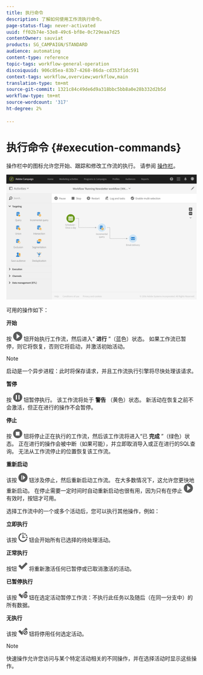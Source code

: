 ```yaml
---
title: 执行命令
description: 了解如何使用工作流执行命令。
page-status-flag: never-activated
uuid: ff02b74e-53e8-49c6-bf8e-0c729eaa7d25
contentOwner: sauviat
products: SG_CAMPAIGN/STANDARD
audience: automating
content-type: reference
topic-tags: workflow-general-operation
discoiquuid: 906c85ea-83b7-4268-86da-cd353f1dc591
context-tags: workflow,overview;workflow,main
translation-type: tm+mt
source-git-commit: 1321c84c49de6d9a318bbc5bb8a0e28b332d2b5d
workflow-type: tm+mt
source-wordcount: '317'
ht-degree: 2%

---
```



# 执行命令 {#execution-commands}

操作栏中的图标允许您开始、跟踪和修改工作流的执行。 请参阅 [操作栏](../../automating/using/workflow-interface.md#action-bar)。

![](assets/wkf_execution_2.png)

可用的操作如下：

**开始**

按 ![](assets/play_darkgrey-24px.png) 钮开始执行工作流，然后进入“ **进行** ”（蓝色）状态。 如果工作流已暂停，则它将恢复，否则它将启动，并激活初始活动。

>[!NOTE]
>
>启动是一个异步进程：此时将保存请求，并且工作流执行引擎将尽快处理该请求。

**暂停**

按 ![](assets/pause_darkgrey-24px.png) 钮暂停执行。 该工作流将处于 **警告** （黄色）状态。 新活动在恢复之前不会激活，但正在进行的操作不会暂停。

**停止**

按 ![](assets/stop_darkgrey-24px.png) 钮将停止正在执行的工作流，然后该工作流将进入“已 **完成** ”（绿色）状态。 正在进行的操作会被中断（如果可能），并立即取消导入或正在进行的SQL查询。 无法从工作流停止的位置恢复该工作流。

**重新启动**

该按 ![](assets/pauseplay_darkgrey-24px.png) 钮涉及停止，然后重新启动工作流。 在大多数情况下，这允许您更快地重新启动。 在停止需要一定时间时自动重新启动也很有用，因为只有在停止 ![](assets/play_darkgrey-24px.png) 有效时，按钮才可用。

选择工作流中的一个或多个活动后，您可以执行其他操作，例如：

**立即执行**

该按 ![](assets/pending_darkgrey-24px.png) 钮会开始所有已选择的待处理活动。

**正常执行**

按钮 ![](assets/check_darkgrey-24px.png) 将重新激活任何已暂停或已取消激活的活动。

**已暂停执行**

该按 ![](assets/check_pause_darkgrey-24px.png) 钮在选定活动暂停工作流：不执行此任务以及随后（在同一分支中）的所有数据。

**无执行**

该按 ![](assets/checkdisable.png) 钮将停用任何选定活动。

>[!NOTE]
>
>快速操作允许您访问与某个特定活动相关的不同操作，并在选择活动时显示这些操作。

